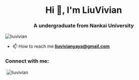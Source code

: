 <h1 align="center">Hi 👋, I'm LiuVivian</h1>
<h3 align="center">A undergraduate from Nankai University</h3>

<p align="left"> <img src="https://komarev.com/ghpvc/?username=liuvivian&label=Profile%20views&color=0e75b6&style=flat" alt="liuvivian" /> </p>

- 📫 How to reach me **liuvivianyaya@gmail.com**

<h3 align="left">Connect with me:</h3>
<p align="left">
</p>


<p>&nbsp;<img align="center" src="https://github-readme-stats.vercel.app/api?username=liuvivian&show_icons=true&locale=en" alt="liuvivian" /></p>
